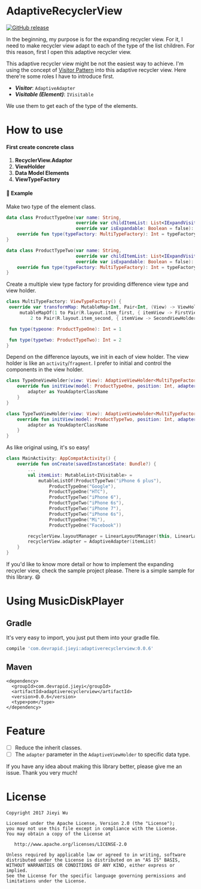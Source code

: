 # AdaptiveRecyclerView

[![GitHub release](https://img.shields.io/github/release/qubyte/rubidium.svg)](https://github.com/pokk/AdaptiveRecyclerView)

In the beginning, my purpose is for the expanding recycler view. For it, I need to make recycler
view adapt to each of the type of the list children. For this reason, first I open this adaptive
recycler view.

This adaptive recycler view might be not the easiest way to achieve. I'm using the concept of [Visitor
Pattern](http://www.wikiwand.com/en/Visitor_pattern) into this adaptive recycler view. Here there're
some roles I have to introduce first.

- **_Visitor_**: `AdaptiveAdapter`
- **_Visitable (Element)_**: `IVisitable`

We use them to get each of the type of the elements.

# How to use

#### First create concrete class

1. **RecyclerView.Adaptor**
2. **ViewHolder**
3. **Data Model Elements**
4. **ViewTypeFactory**

#### 🍷 Example

Make two type of the element class.

```kotlin
data class ProductTypeOne(var name: String,
                          override var childItemList: List<IExpandVisitor> = emptyList(),
                          override var isExpandable: Boolean = false): IVisitable {
    override fun type(typeFactory: MultiTypeFactory): Int = typeFactory.type(this)
}

data class ProductTypeTwo(var name: String,
                          override var childItemList: List<IExpandVisitor> = emptyList(),
                          override var isExpandable: Boolean = false): IVisitable {
    override fun type(typeFactory: MultiTypeFactory): Int = typeFactory.type(this)
}
```

Create a multiple view type factory for providing difference view type and view holder.

```kotlin
class MultiTypeFactory: ViewTypeFactory() {
 override var transformMap: MutableMap<Int, Pair<Int, (View) -> ViewHolder>> =
     mutableMapOf(1 to Pair(R.layout.item_first, { itemView -> FirstViewHolder(itemView) }),
         2 to Pair(R.layout.item_second, { itemView -> SecondViewHolder(itemView) }))

 fun type(typeone: ProductTypeOne): Int = 1

 fun type(typetwo: ProductTypeTwo): Int = 2
}
```

Depend on the difference layouts, we init in each of view holder. The view holder is like an
`activity`/`fragment`. I prefer to initial and control the components in the view holder.

```kotlin
class TypeOneViewHolder(view: View): AdaptiveViewHolder<MultiTypeFactory, ProductTypeOne>(view) {
    override fun initView(model: ProductTypeOne, position: Int, adapter: Any) {
        adapter as YouAdapterClassName
    }
}

class TypeTwoViewHolder(view: View): AdaptiveViewHolder<MultiTypeFactory, ProductTypeTwo>(view) {
    override fun initView(model: ProductTypeTwo, position: Int, adapter: Any) {
        adapter as YouAdapterClassName
    }
}
```

As like original using, it's so easy!

```kotlin
class MainActivity: AppCompatActivity() {
    override fun onCreate(savedInstanceState: Bundle?) {
        ...
        val itemList: MutableList<IVisitable> =
            mutableListOf(ProductTypeTwo("iPhone 6 plus"),
                ProductTypeOne("Google"),
                ProductTypeOne("HTC"),
                ProductTypeTwo("iPhone 6"),
                ProductTypeTwo("iPhone 6s"),
                ProductTypeTwo("iPhone 7"),
                ProductTypeTwo("iPhone 6s"),
                ProductTypeOne("Mi"),
                ProductTypeOne("Facebook"))

        recyclerView.layoutManager = LinearLayoutManager(this, LinearLayoutManager.VERTICAL, false)
        recyclerView.adapter = AdaptiveAdapter(itemList)
    }
}
```

If you'd like to know more detail or how to implement the expanding recycler view, check the sample project
please. There is a simple sample for this library. 😄

# Using MusicDiskPlayer

## Gradle

It's very easy to import, you just put them into your gradle file.

```gradle
compile 'com.devrapid.jieyi:adaptiverecyclerview:0.0.6'
```

## Maven

```maven
<dependency>
  <groupId>com.devrapid.jieyi</groupId>
  <artifactId>adaptiverecyclerview</artifactId>
  <version>0.0.6</version>
  <type>pom</type>
</dependency>
```

# Feature

- [ ] Reduce the inherit classes.
- [ ] The `adapter` parameter in the `AdaptiveViewHolder` to specific data type.

If you have any idea about making this library better, please give me an issue.
Thank you very much!

# License

```
Copyright 2017 Jieyi Wu

Licensed under the Apache License, Version 2.0 (the "License");
you may not use this file except in compliance with the License.
You may obtain a copy of the License at

   http://www.apache.org/licenses/LICENSE-2.0

Unless required by applicable law or agreed to in writing, software
distributed under the License is distributed on an "AS IS" BASIS,
WITHOUT WARRANTIES OR CONDITIONS OF ANY KIND, either express or implied.
See the License for the specific language governing permissions and
limitations under the License.
```